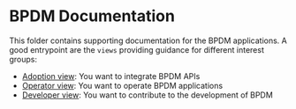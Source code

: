 # BPDM Documentation

This folder contains supporting documentation for the BPDM applications.
A good entrypoint are the `views` providing guidance for different interest groups:

- [Adoption view](api/README.md): You want to integrate BPDM APIs
- [Operator view](admin/README.md): You want to operate BPDM applications
- [Developer view](developer/README.md): You want to contribute to the development of BPDM